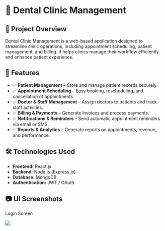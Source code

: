 # 🦷 Dental Clinic Management

## 📌 Project Overview
Dental Clinic Management is a web-based application designed to streamline clinic operations, including appointment scheduling, patient management, and billing. It helps clinics manage their workflow efficiently and enhance patient experience.

## 🚀 Features
- ✅ **Patient Management** – Store and manage patient records securely.
- ✅ **Appointment Scheduling** – Easy booking, rescheduling, and cancellation of appointments.
- ✅ **Doctor & Staff Management** – Assign doctors to patients and track staff activities.
- ✅ **Billing & Payments** – Generate invoices and process payments.
- ✅ **Notifications & Reminders** – Send automatic appointment reminders via email or SMS.
- ✅ **Reports & Analytics** – Generate reports on appointments, revenue, and performance.

## 🛠️ Technologies Used
- **Frontend:** React.js
- **Backend:** Node.js (Express.js)
- **Database:** MongoDB
- **Authentication:** JWT / OAuth

## 📷 UI Screenshots
Login Screen

<img src="https://github.com/user-attachments/assets/490d2223-87b4-4de7-ada4-8a237f25bdfd" >


